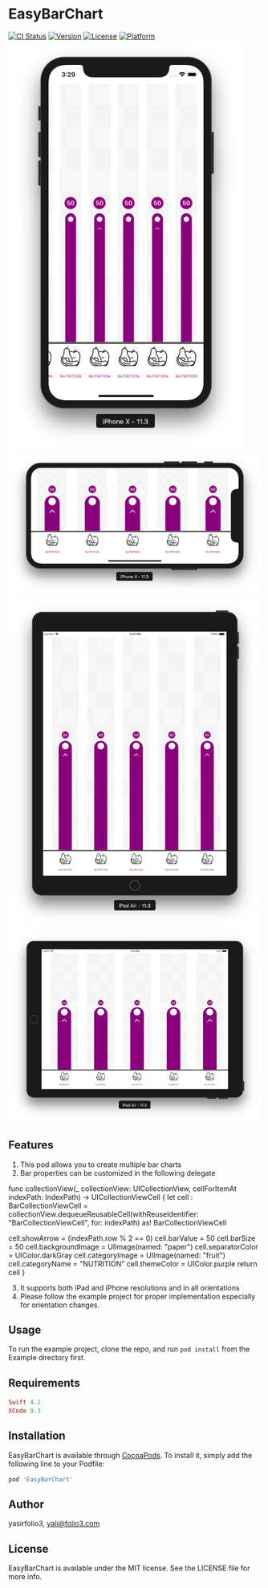 
# EasyBarChart

[![CI Status](https://img.shields.io/travis/yasirfolio3/EasyBarChart.svg?style=flat)](https://travis-ci.org/yasirfolio3/EasyBarChart)
[![Version](https://img.shields.io/cocoapods/v/EasyBarChart.svg?style=flat)](https://cocoapods.org/pods/EasyBarChart)
[![License](https://img.shields.io/cocoapods/l/EasyBarChart.svg?style=flat)](https://cocoapods.org/pods/EasyBarChart)
[![Platform](https://img.shields.io/cocoapods/p/EasyBarChart.svg?style=flat)](https://cocoapods.org/pods/EasyBarChart)
![EasyBarChart hero](https://github.com/yasirfolio3/EasyBarChart/blob/72ffcee1f310f29cf943fd81df67a69d784f0f3b/iphone_portrait.png)
![EasyBarChart hero](https://github.com/yasirfolio3/EasyBarChart/blob/72ffcee1f310f29cf943fd81df67a69d784f0f3b/iphone_lanscape.png)
![EasyBarChart hero](https://github.com/yasirfolio3/EasyBarChart/blob/72ffcee1f310f29cf943fd81df67a69d784f0f3b/ipad_portrait.png)
![EasyBarChart hero](https://github.com/yasirfolio3/EasyBarChart/blob/72ffcee1f310f29cf943fd81df67a69d784f0f3b/ipad_landscape.png)

## Features

1.  This pod allows you to create multiple bar charts
2.  Bar properties can be customized in the following delegate

func collectionView(_ collectionView: UICollectionView, cellForItemAt indexPath: IndexPath) -> UICollectionViewCell {
let cell : BarCollectionViewCell = collectionView.dequeueReusableCell(withReuseIdentifier: "BarCollectionViewCell", for: indexPath) as! BarCollectionViewCell

cell.showArrow = (indexPath.row % 2 == 0)
cell.barValue = 50
cell.barSize = 50
cell.backgroundImage = UIImage(named: "paper")
cell.separatorColor = UIColor.darkGray
cell.categoryImage = UIImage(named: "fruit")
cell.categoryName = "NUTRITION"
cell.themeColor = UIColor.purple
return cell
}

3. It supports both iPad and iPhone resolutions and in all orientations
4. Please follow the example project for proper implementation especially for orientation changes.

## Usage

To run the example project, clone the repo, and run `pod install` from the Example directory first.

## Requirements

```ruby
Swift 4.1
XCode 9.3
```

## Installation

EasyBarChart is available through [CocoaPods](https://cocoapods.org). To install
it, simply add the following line to your Podfile:

```ruby
pod 'EasyBarChart'
```

## Author

yasirfolio3, yali@folio3.com

## License

EasyBarChart is available under the MIT license. See the LICENSE file for more info.
